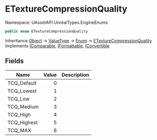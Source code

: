 # ETextureCompressionQuality

Namespace: UAssetAPI.UnrealTypes.EngineEnums

```csharp
public enum ETextureCompressionQuality
```

Inheritance [Object](https://docs.microsoft.com/en-us/dotnet/api/system.object) → [ValueType](https://docs.microsoft.com/en-us/dotnet/api/system.valuetype) → [Enum](https://docs.microsoft.com/en-us/dotnet/api/system.enum) → [ETextureCompressionQuality](./uassetapi.unrealtypes.engineenums.etexturecompressionquality.md)<br>
Implements [IComparable](https://docs.microsoft.com/en-us/dotnet/api/system.icomparable), [IFormattable](https://docs.microsoft.com/en-us/dotnet/api/system.iformattable), [IConvertible](https://docs.microsoft.com/en-us/dotnet/api/system.iconvertible)

## Fields

| Name | Value | Description |
| --- | --: | --- |
| TCQ_Default | 0 |  |
| TCQ_Lowest | 1 |  |
| TCQ_Low | 2 |  |
| TCQ_Medium | 3 |  |
| TCQ_High | 4 |  |
| TCQ_Highest | 5 |  |
| TCQ_MAX | 6 |  |
